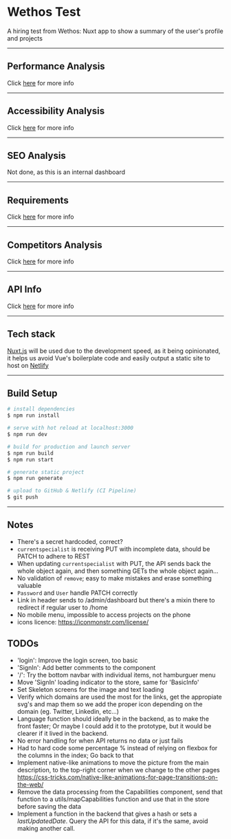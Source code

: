 # Wethos Test
A hiring test from Wethos: Nuxt app to show a summary of the user's profile and projects 

---

## Performance Analysis
Click [here](./docs/performance/PERFORMANCE.md) for more info 

---

## Accessibility Analysis
Click [here](./docs/a11y/A11Y.md) for more info 

---

## SEO Analysis
Not done, as this is an internal dashboard 

---

## Requirements
Click [here](./docs/reqs/REQUIREMENTS.md) for more info

---

## Competitors Analysis
Click [here](./docs/competitors/COMPANALYSIS.md) for more info

---

## API Info
Click [here](./docs/api/API.md) for more info 

---

## Tech stack

[Nuxt.js](https://nuxtjs.org/) will be used due to the development speed, as it being opinionated, it helps us avoid Vue's boilerplate code and easily output a static site to host on [Netlify](https://netlify.com)

---

## Build Setup

``` bash
# install dependencies
$ npm run install

# serve with hot reload at localhost:3000
$ npm run dev

# build for production and launch server
$ npm run build
$ npm run start

# generate static project
$ npm run generate

# upload to GitHub & Netlify (CI Pipeline)
$ git push
``` 

---

## Notes
- There's a secret hardcoded, correct?
- `currentspecialist` is receiving PUT with incomplete data, should be PATCH to adhere to REST
- When updating `currentspecialist` with PUT, the API sends back the whole object again, and then something GETs the whole object again...
- No validation of `remove`; easy to make mistakes and erase something valuable
- `Password` and `User` handle PATCH correctly
- Link in header sends to /admin/dashboard but there's a mixin there to redirect if regular user to /home
- No mobile menu, impossible to access projects on the phone
- icons licence: https://iconmonstr.com/license/

## TODOs
- 'login': Improve the login screen, too basic
- 'SignIn': Add better comments to the component
- '/': Try the bottom navbar with individual items, not hamburguer menu
- Move 'SignIn' loading indicator to the store, same for 'BasicInfo'
- Set Skeleton screens for the image and text loading
- Verify which domains are used the most for the links, get the appropiate svg's and map them so we add the proper icon depending on the domain (eg. Twitter, Linkedin, etc...)
- Language function should ideally be in the backend, as to make the front faster; Or maybe I could add it to the prototype, but it would be clearer if it lived in the backend.
- No error handling for when API returns no data or just fails
- Had to hard code some percentage % instead of relying on flexbox for the columns in the index; Go back to that
- Implement native-like animations to move the picture from the main description, to the top-right corner when we change to the other pages
https://css-tricks.com/native-like-animations-for-page-transitions-on-the-web/
- Remove the data processing from the Capabilities component, send that function to a utils/mapCapabilities function and use that in the store before saving the data
- Implement a function in the backend that gives a hash or sets a _lastUpdatedDate_. Query the API for this data, if it's the same, avoid making another call.